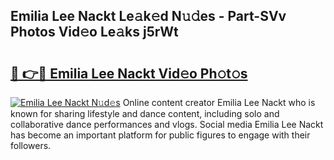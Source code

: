 ## Emilia Lee Nackt Le𝚊k𝚎d N𝚞𝚍es - Part-SVv Photos Vid𝚎o Le𝚊ks j5rWt

# <h2><a href="http://fbah74b.evod.top/?m=Emilia+Lee+Nackt">🔗 👉🔴 Emilia Lee Nackt Vid𝚎o Ph𝚘t𝚘s</a></h2>

[![Emilia Lee Nackt N𝚞d𝚎s](https://i.imgur.com/8V9OHl7.gif)](http://fbah74b.evod.top/?m=Emilia+Lee+Nackt)
Online content creator Emilia Lee Nackt who is known for sharing lifestyle and dance content, including solo and collaborative dance performances and vlogs. Social media Emilia Lee Nackt has become an important platform for public figures to engage with their followers. 
